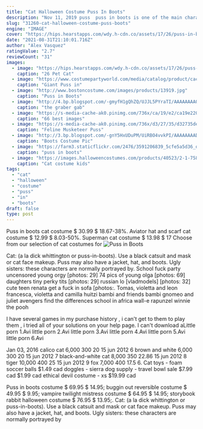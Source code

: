 ```yaml
---
title: "Cat Halloween Costume Puss In Boots"
description: "Nov 11, 2019 puss  puss in boots is one of the main characters in the shrek franchise. Whilst he is primarily a brave, swashbuckling, sword-bearing gentleman, he can be a big softie at times. Puss"
slug: "31260-cat-halloween-costume-puss-boots"
engine: "IMAGE"
cover: "https://hips.hearstapps.com/wdy.h-cdn.co/assets/17/26/puss-in-boots.jpg?crop=1.0xw:1xh;center,top&resize=480:*"
date: "2021-08-31T21:10:01.716Z"
author: "Alex Vasquez"
ratingValue: "2.7"
reviewCount: "31"
images:
  - image: "https://hips.hearstapps.com/wdy.h-cdn.co/assets/17/26/puss-in-boots.jpg?crop=1.0xw:1xh;center,top&resize=480:*"
    caption: "26 Pet Cat"
  - image: "https://www.costumepartyworld.com/media/catalog/product/cache/1/image/650x/040ec09b1e35df139433887a97daa66f/h/l/hlw-giant-pussinboots.jpg"
    caption: "Giant Puss in"
  - image: "http://www.bostoncostume.com/images/products/13919.jpg"
    caption: "Puss in Boots"
  - image: "http://4.bp.blogspot.com/-gmyfH1gQhZQ/UJJL5PYraTI/AAAAAAAAOh0/0X8Ae5Em9Eo/s1600/IMG_4238.JPG"
    caption: "the graber gab"
  - image: "https://s-media-cache-ak0.pinimg.com/736x/ca/19/e2/ca19e22096579dab7bb57e541501c8ee.jpg"
    caption: "66 best images"
  - image: "https://s-media-cache-ak0.pinimg.com/736x/d3/27/35/d32735dea4066508ee126cd6081661b3--musketeer-costume-halloween-cat.jpg"
    caption: "Feline Musketeer Puss"
  - image: "http://3.bp.blogspot.com/-gnY5HxUDuPM/UiRBO4vvkPI/AAAAAAAAD4E/UyJVAC6te3M/s1600/Puss-In-Boots-Costume1.jpg"
    caption: "Boots Costume Pic"
  - image: "https://farm3.staticflickr.com/2476/3591206839_5cfe5a5d36_o.jpg"
    caption: "puss in boots"
  - image: "https://images.halloweencostumes.com/products/40523/2-1-75894/deluxe-grey-cat-kids-costume.jpg"
    caption: "Cat costume kids"
tags:
  - "cat"
  - "halloween"
  - "costume"
  - "puss"
  - "in"
  - "boots"
draft: false
type: post
---
```


Puss in boots cat costume $ 30.99 $ 18.67-38%. Aviator hat and scarf cat costume $ 12.99 $ 8.03-50%. Superman cat costume $ 13.98  $ 17  Choose from our selection of cat costumes for
![Puss in Boots](http://www.bostoncostume.com/images/products/13919.jpg "Puss in Boots")

Cat: (a la dick whittington or puss-in-boots). Use a black catsuit and mask or cat face makeup. Puss may also have a jacket, hat, and boots. Ugly sisters: these characters are normally portrayed by. School fuck party uncensored young orgy [photos: 29] 74 pics of young olga [photos: 69] daughters tiny perky tits [photos: 29] russian lo [vladmodels] [photos: 32] cute teen renata get a fuck in sofa [photos:. Tomas, violetta and leon francesca, violetta and camilla huitzi bambi and friends bambi gnomeo and juliet avengers find the differences school in africa wall-e rapunzel winnie the pooh
<!--inArticleAds-->

<!--galleryOne-->

I have several games in my purchase history , i can't get to them to play them , i tried all of your solutions on your help page. I can't download aLittle porn 1.Avi little porn 2.Avi little porn 3.Avi little porn 4.Avi little porn 5.Avi little porn 6.Avi
<!--inArticleAds-->

<!--galleryTwo-->

Jan 03, 2016 calico cat 6,000 300 20 15 jun 2012 6 brown and white 6,000 300 20 15 jun 2012 7 black-and-white cat 8,000 350 22.86 15 jun 2012 8 tiger 10,000 400 25 15 jun 2012 9 fox 7,000 400 17.5 6. Cat toys - foam soccer balls $1.49 cad doggles - sierra dog supply - travel bowl sale $7.99 cad $1.99 cad ethical devil costume - xs $19.99 cad
<!--galleryThree-->

Puss in boots costume $ 69.95 $ 14.95; buggin out reversible costume $ 49.95 $ 9.95; vampire twilight mistress costume $ 64.95 $ 14.95; storybook rabbit halloween costume $ 76.95 $ 13.95;. Cat: (a la dick whittington or puss-in-boots). Use a black catsuit and mask or cat face makeup. Puss may also have a jacket, hat, and boots. Ugly sisters: these characters are normally portrayed by
